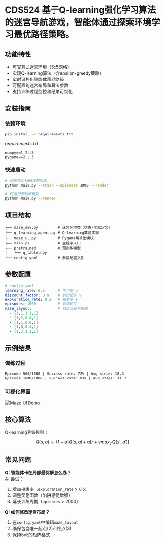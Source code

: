 # CDS524 基于Q-learning强化学习算法的迷宫导航游戏，智能体通过探索环境学习最优路径策略。

## 功能特性

- 可交互式迷宫环境（5x5网格）
- 实现Q-learning算法（含epsilon-greedy策略）
- 实时可视化智能体移动路径
- 可配置的迷宫布局和算法参数
- 支持训练过程监控和结果可视化

## 安装指南

### 依赖环境
```bash
pip install -r requirements.txt
```
*requirements.txt*
```
numpy==1.21.5
pygame==2.1.3
```

### 快速启动
```bash
# 训练并运行带UI的版本
python main.py --train --episodes 1000 --render

# 仅运行预训练模型
python main.py --render
```

## 项目结构
```
├── maze_env.py         # 迷宫环境类（状态/奖励定义）
├── q_learning_agent.py # Q-learning算法实现
├── maze_ui.py          # Pygame可视化模块
├── main.py             # 主程序入口
├── pretrained          # 预训练模型
│   └── q_table.npy
└── config.yaml         # 参数配置文件
```

## 参数配置
```yaml
# config.yaml
learning_rate: 0.5      # 学习率 α
discount_factor: 0.9    # 折扣因子 γ
exploration_rate: 0.2   # 探索率 ε
episodes: 1000          # 训练轮次
maze_layout:            # 自定义迷宫布局
  - [1,1,1,1,1]
  - [1,2,0,4,1]
  - [1,1,0,0,1]
  - [1,0,0,4,1]
  - [1,3,1,1,1]
```

## 示例结果
### 训练过程
```bash
Episode 500/1000 | Success rate: 72% | Avg steps: 18.3
Episode 1000/1000 | Success rate: 93% | Avg steps: 11.7
```

### 可视化界面
![Maze UI Demo](docs/ui_demo.gif)  <!-- 需替换为实际截图 -->

## 核心算法
Q-learning更新规则：
```math
Q(s,a) ← (1-α)Q(s,a) + α[r + γ max_{a'}Q(s',a')]
```

## 常见问题
**Q: 智能体卡在局部最优解怎么办？**  
A: 尝试：
1. 增加探索率（`exploration_rate` > 0.3）
2. 调整奖励函数（陷阱惩罚增强）
3. 延长训练周期（`episodes` > 2000）

**Q: 如何修改迷宫布局？**  
1. 在`config.yaml`中编辑`maze_layout`
2. 确保包含唯一起点(2)和终点(3)
3. 保持5x5的矩阵格式


